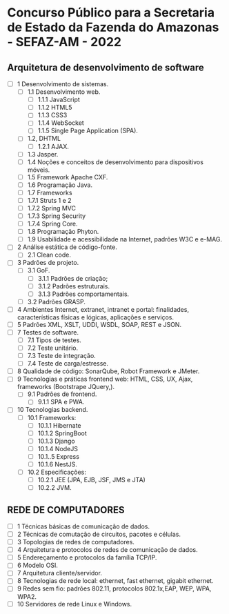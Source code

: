 # Concurso Público para a Secretaria de Estado da Fazenda do Amazonas - SEFAZ-AM - 2022

## Arquitetura de desenvolvimento de software

- [ ] 1 Desenvolvimento de sistemas. 
  - [ ] 1.1 Desenvolvimento web. 
    - [ ] 1.1.1 JavaScript
    - [ ] 1.1.2 HTML5
    - [ ] 1.1.3 CSS3
    - [ ] 1.1.4 WebSocket
    - [ ] 1.1.5 Single Page Application (SPA). 
  - [ ] 1.2, DHTML
    - [ ] 1.2.1 AJAX. 
  - [ ] 1.3 Jasper. 
  - [ ] 1.4 Noções e conceitos de desenvolvimento para dispositivos móveis. 
  - [ ] 1.5 Framework Apache CXF.
  - [ ] 1.6 Programação Java. 
  - [ ] 1.7 Frameworks 
  - [ ] 1.7.1 Struts 1 e 2
  - [ ] 1.7.2 Spring MVC
  - [ ] 1.7.3 Spring Security
  - [ ] 1.7.4 Spring Core. 
  - [ ] 1.8 Programação Phyton. 
  - [ ] 1.9 Usabilidade e acessibilidade na Internet, padrões W3C e e-MAG. 
- [ ] 2 Análise estática de código-fonte. 
  - [ ] 2.1 Clean code. 
- [ ] 3 Padrões de projeto.
  - [ ] 3.1 GoF. 
    - [ ] 3.1.1 Padrões de criação;
    - [ ] 3.1.2 Padrões estruturais. 
    - [ ] 3.1.3 Padrões comportamentais. 
  - [ ] 3.2 Padrões GRASP. 
- [ ] 4 Ambientes Internet, extranet, intranet e portal: finalidades, características físicas e lógicas, aplicações e serviços. 
- [ ] 5 Padrões XML, XSLT, UDDI, WSDL, SOAP, REST e JSON.
- [ ] 7 Testes de software. 
  - [ ] 7.1 Tipos de testes. 
  - [ ] 7.2 Teste unitário. 
  - [ ] 7.3 Teste de integração. 
  - [ ] 7.4 Teste de carga/estresse. 
- [ ] 8 Qualidade de código: SonarQube, Robot Framework e JMeter. 
- [ ] 9 Tecnologias e práticas frontend web: HTML, CSS, UX, Ajax, frameworks (Bootstrape JQuery,).      
  - [ ] 9.1 Padrões de frontend. 
      - [ ] 9.1.1 SPA e PWA. 
- [ ] 10 Tecnologias backend.
  - [ ] 10.1 Frameworks:
    - [ ] 10.1.1 Hibernate
    - [ ] 10.1.2 SpringBoot
    - [ ] 10.1.3 Django
    - [ ] 10.1.4 NodeJS
    - [ ] 10.1..5 Express
    - [ ] 10.1.6 NestJS. 
  - [ ] 10.2 Especificações:
    - [ ] 10.2.1 JEE (JPA, EJB, JSF, JMS e JTA)
    - [ ] 10.2.2 JVM.

## REDE DE COMPUTADORES
- [ ] 1 Técnicas básicas de comunicação de dados.
- [ ] 2 Técnicas de comutação de circuitos, pacotes e células.
- [ ] 3 Topologias de redes de computadores.
- [ ] 4 Arquitetura e protocolos de redes de comunicação de dados.
- [ ] 5 Endereçamento e protocolos da família TCP/IP. 
- [ ] 6 Modelo OSI. 
- [ ] 7 Arquitetura cliente/servidor. 
- [ ] 8 Tecnologias de rede local: ethernet, fast ethernet, gigabit ethernet. 
- [ ] 9 Redes sem fio: padrões 802.11, protocolos 802.1x,EAP, WEP, WPA, WPA2. 
- [ ] 10 Servidores de rede Linux e Windows.
